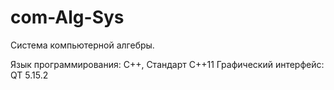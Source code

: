 # com-Alg-Sys
 Cистема компьютерной алгебры.

Язык программирования: C++, Стандарт C++11
Графический интерфейс: QT 5.15.2
